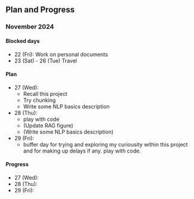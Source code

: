## Plan and Progress
### November 2024


#### Blocked days
- 22 (Fri): Work on personal documents
- 23 (Sat) - 26 (Tue) Travel

#### Plan
- 27 (Wed): 
    - Recall this project
    - Try chunking
    - Write some NLP basics description
- 28 (Thu):
    - play with code
    - (Update RAG figure)
    - (Write some NLP basics description)
- 29 (Fri):
    - buffer day for trying and exploring my curiousity within this project and for making up delays if any. play with code.


#### Progress
- 27 (Wed):
- 28 (Thu):
- 29 (Fri):
